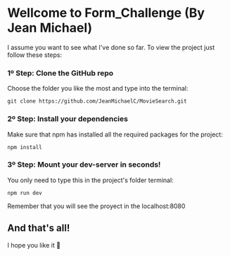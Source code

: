 # Wellcome to Form_Challenge (By Jean Michael)

I assume you want to see what I've done so far. To view the project just follow these steps: 

### 1º Step: Clone the GitHub repo
Choose the folder you like the most and type into the terminal: 
```
git clone https://github.com/JeanMichaelC/MovieSearch.git
```
### 2º Step: Install your dependencies
Make sure that npm has installed all the required packages for the project:
```
npm install
```
### 3º Step: Mount your  dev-server in seconds!
You only need to type this in the project's folder terminal: 
```
npm run dev
```
Remember that you will see the proyect in the localhost:8080

## And that's all!
I hope you like it 👋